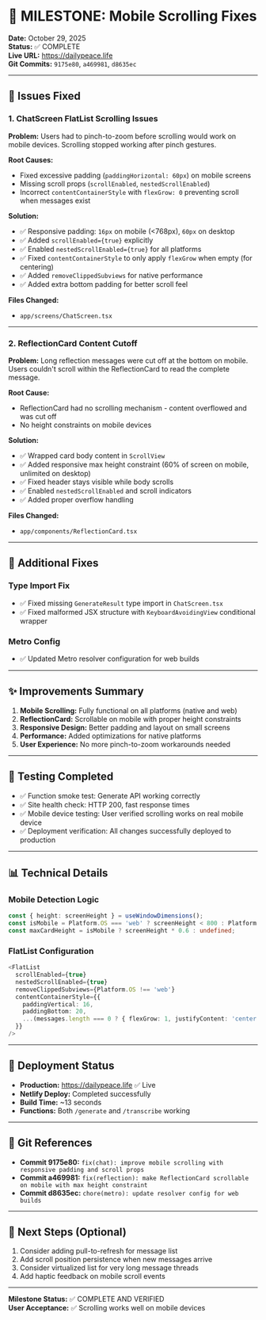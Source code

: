 # 🎯 MILESTONE: Mobile Scrolling Fixes

**Date:** October 29, 2025  
**Status:** ✅ COMPLETE  
**Live URL:** https://dailypeace.life  
**Git Commits:** `9175e80`, `a469981`, `d8635ec`

---

## 🐛 Issues Fixed

### 1. ChatScreen FlatList Scrolling Issues
**Problem:** Users had to pinch-to-zoom before scrolling would work on mobile devices. Scrolling stopped working after pinch gestures.

**Root Causes:**
- Fixed excessive padding (`paddingHorizontal: 60px`) on mobile screens
- Missing scroll props (`scrollEnabled`, `nestedScrollEnabled`)
- Incorrect `contentContainerStyle` with `flexGrow: 0` preventing scroll when messages exist

**Solution:**
- ✅ Responsive padding: `16px` on mobile (<768px), `60px` on desktop
- ✅ Added `scrollEnabled={true}` explicitly
- ✅ Enabled `nestedScrollEnabled={true}` for all platforms
- ✅ Fixed `contentContainerStyle` to only apply `flexGrow` when empty (for centering)
- ✅ Added `removeClippedSubviews` for native performance
- ✅ Added extra bottom padding for better scroll feel

**Files Changed:**
- `app/screens/ChatScreen.tsx`

---

### 2. ReflectionCard Content Cutoff
**Problem:** Long reflection messages were cut off at the bottom on mobile. Users couldn't scroll within the ReflectionCard to read the complete message.

**Root Cause:**
- ReflectionCard had no scrolling mechanism - content overflowed and was cut off
- No height constraints on mobile devices

**Solution:**
- ✅ Wrapped card body content in `ScrollView`
- ✅ Added responsive max height constraint (60% of screen on mobile, unlimited on desktop)
- ✅ Fixed header stays visible while body scrolls
- ✅ Enabled `nestedScrollEnabled` and scroll indicators
- ✅ Added proper overflow handling

**Files Changed:**
- `app/components/ReflectionCard.tsx`

---

## 📝 Additional Fixes

### Type Import Fix
- ✅ Fixed missing `GenerateResult` type import in `ChatScreen.tsx`
- ✅ Fixed malformed JSX structure with `KeyboardAvoidingView` conditional wrapper

### Metro Config
- ✅ Updated Metro resolver configuration for web builds

---

## ✨ Improvements Summary

1. **Mobile Scrolling:** Fully functional on all platforms (native and web)
2. **ReflectionCard:** Scrollable on mobile with proper height constraints
3. **Responsive Design:** Better padding and layout on small screens
4. **Performance:** Added optimizations for native platforms
5. **User Experience:** No more pinch-to-zoom workarounds needed

---

## 🧪 Testing Completed

- ✅ Function smoke test: Generate API working correctly
- ✅ Site health check: HTTP 200, fast response times
- ✅ Mobile device testing: User verified scrolling works on real mobile device
- ✅ Deployment verification: All changes successfully deployed to production

---

## 📊 Technical Details

### Mobile Detection Logic
```typescript
const { height: screenHeight } = useWindowDimensions();
const isMobile = Platform.OS === 'web' ? screenHeight < 800 : Platform.OS !== 'web';
const maxCardHeight = isMobile ? screenHeight * 0.6 : undefined;
```

### FlatList Configuration
```typescript
<FlatList
  scrollEnabled={true}
  nestedScrollEnabled={true}
  removeClippedSubviews={Platform.OS !== 'web'}
  contentContainerStyle={{ 
    paddingVertical: 16,
    paddingBottom: 20,
    ...(messages.length === 0 ? { flexGrow: 1, justifyContent: 'center' } : {})
  }}
/>
```

---

## 🚀 Deployment Status

- **Production:** https://dailypeace.life ✅ Live
- **Netlify Deploy:** Completed successfully
- **Build Time:** ~13 seconds
- **Functions:** Both `/generate` and `/transcribe` working

---

## 📌 Git References

- **Commit 9175e80:** `fix(chat): improve mobile scrolling with responsive padding and scroll props`
- **Commit a469981:** `fix(reflection): make ReflectionCard scrollable on mobile with max height constraint`
- **Commit d8635ec:** `chore(metro): update resolver config for web builds`

---

## 🎯 Next Steps (Optional)

1. Consider adding pull-to-refresh for message list
2. Add scroll position persistence when new messages arrive
3. Consider virtualized list for very long message threads
4. Add haptic feedback on mobile scroll events

---

**Milestone Status:** ✅ COMPLETE AND VERIFIED  
**User Acceptance:** ✅ Scrolling works well on mobile devices


